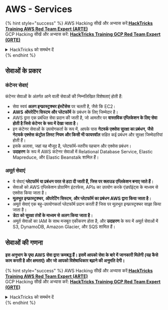 # AWS - Services

{% hint style="success" %}
AWS Hacking सीखें और अभ्यास करें:<img src="/.gitbook/assets/image.png" alt="" data-size="line">[**HackTricks Training AWS Red Team Expert (ARTE)**](https://training.hacktricks.xyz/courses/arte)<img src="/.gitbook/assets/image.png" alt="" data-size="line">\
GCP Hacking सीखें और अभ्यास करें: <img src="/.gitbook/assets/image (2).png" alt="" data-size="line">[**HackTricks Training GCP Red Team Expert (GRTE)**<img src="/.gitbook/assets/image (2).png" alt="" data-size="line">](https://training.hacktricks.xyz/courses/grte)

<details>

<summary>HackTricks को समर्थन दें</summary>

* [**सब्सक्रिप्शन प्लान्स**](https://github.com/sponsors/carlospolop) देखें!
* 💬 [**Discord ग्रुप**](https://discord.gg/hRep4RUj7f) या [**telegram ग्रुप**](https://t.me/peass) में शामिल हों या हमें **Twitter** 🐦 पर फॉलो करें [**@hacktricks\_live**](https://twitter.com/hacktricks\_live)**.**
* **हैकिंग ट्रिक्स को साझा करें** [**HackTricks**](https://github.com/carlospolop/hacktricks) और [**HackTricks Cloud**](https://github.com/carlospolop/hacktricks-cloud) github repos में PRs सबमिट करके।

</details>
{% endhint %}

## सेवाओं के प्रकार

### कंटेनर सेवाएं

कंटेनर सेवाओं के अंतर्गत आने वाली सेवाओं की निम्नलिखित विशेषताएं होती हैं:

* सेवा स्वयं **अलग इन्फ्रास्ट्रक्चर इंस्टेंसेस** पर चलती है, जैसे कि EC2।
* **AWS** **ऑपरेटिंग सिस्टम और प्लेटफॉर्म** के प्रबंधन के लिए जिम्मेदार है।
* AWS द्वारा एक प्रबंधित सेवा प्रदान की जाती है, जो आमतौर पर **वास्तविक एप्लिकेशन के लिए सेवा होती है जिसे कंटेनर के रूप में देखा जाता है**।
* इन कंटेनर सेवाओं के उपयोगकर्ता के रूप में, आपके पास **नेटवर्क एक्सेस सुरक्षा का प्रबंधन, जैसे नेटवर्क एक्सेस कंट्रोल लिस्ट नियम और किसी भी फायरवॉल** सहित कई प्रबंधन और सुरक्षा जिम्मेदारियां होती हैं।
* इसके अलावा, जहां यह मौजूद है, प्लेटफॉर्म-स्तरीय पहचान और एक्सेस प्रबंधन।
* **उदाहरण** के रूप में AWS कंटेनर सेवाओं में Relational Database Service, Elastic Mapreduce, और Elastic Beanstalk शामिल हैं।

### अमूर्त सेवाएं

* ये सेवाएं **प्लेटफॉर्म या प्रबंधन परत से हटा दी जाती हैं, जिस पर क्लाउड एप्लिकेशन बनाए जाते हैं**।
* सेवाओं को AWS एप्लिकेशन प्रोग्रामिंग इंटरफेस, APIs का उपयोग करके एंडपॉइंट्स के माध्यम से एक्सेस किया जाता है।
* **मूलभूत इन्फ्रास्ट्रक्चर, ऑपरेटिंग सिस्टम, और प्लेटफॉर्म का प्रबंधन AWS द्वारा किया जाता है**।
* अमूर्त सेवाएं एक बहु-उपयोगकर्ता प्लेटफॉर्म प्रदान करती हैं जिस पर मूलभूत इन्फ्रास्ट्रक्चर साझा किया जाता है।
* **डेटा को सुरक्षा तंत्रों के माध्यम से अलग किया जाता है**।
* अमूर्त सेवाओं का IAM के साथ मजबूत एकीकरण होता है, और **उदाहरण** के रूप में अमूर्त सेवाओं में S3, DynamoDB, Amazon Glacier, और SQS शामिल हैं।

## सेवाओं की गणना

**इस अनुभाग के पृष्ठ AWS सेवा द्वारा क्रमबद्ध हैं। इसमें आपको सेवा के बारे में जानकारी मिलेगी (यह कैसे काम करती है और क्षमताएं) और जो आपको विशेषाधिकार बढ़ाने की अनुमति देगी।**

{% hint style="success" %}
AWS Hacking सीखें और अभ्यास करें:<img src="/.gitbook/assets/image.png" alt="" data-size="line">[**HackTricks Training AWS Red Team Expert (ARTE)**](https://training.hacktricks.xyz/courses/arte)<img src="/.gitbook/assets/image.png" alt="" data-size="line">\
GCP Hacking सीखें और अभ्यास करें: <img src="/.gitbook/assets/image (2).png" alt="" data-size="line">[**HackTricks Training GCP Red Team Expert (GRTE)**<img src="/.gitbook/assets/image (2).png" alt="" data-size="line">](https://training.hacktricks.xyz/courses/grte)

<details>

<summary>HackTricks को समर्थन दें</summary>

* [**सब्सक्रिप्शन प्लान्स**](https://github.com/sponsors/carlospolop) देखें!
* 💬 [**Discord ग्रुप**](https://discord.gg/hRep4RUj7f) या [**telegram ग्रुप**](https://t.me/peass) में शामिल हों या हमें **Twitter** 🐦 पर फॉलो करें [**@hacktricks\_live**](https://twitter.com/hacktricks\_live)**.**
* **हैकिंग ट्रिक्स को साझा करें** [**HackTricks**](https://github.com/carlospolop/hacktricks) और [**HackTricks Cloud**](https://github.com/carlospolop/hacktricks-cloud) github repos में PRs सबमिट करके।

</details>
{% endhint %}
